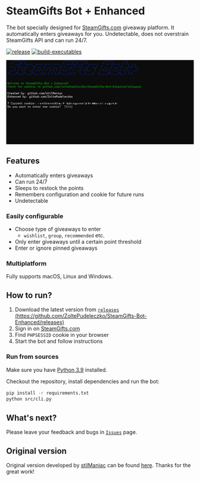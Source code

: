 # SteamGifts Bot + Enhanced

The bot specially designed for [SteamGifts.com](https://www.steamgifts.com/) giveaway platform. It automatically enters giveaways for you. Undetectable, does not overstrain SteamGifts API and can run 24/7.

[![release](https://img.shields.io/github/v/release/ZoltePudeleczko/SteamGifts-Bot-Enhanced)](https://github.com/ZoltePudeleczko/SteamGifts-Bot-Enhanced/releases)
[![build-executables](https://github.com/ZoltePudeleczko/SteamGifts-Bot-Enhanced/actions/workflows/build-executables.yml/badge.svg?branch=master)](https://github.com/ZoltePudeleczko/SteamGifts-Bot-Enhanced/actions/workflows/build-executables.yml)

![SteamGifts Bot](assets/animation.gif)

## Features

- Automatically enters giveaways
- Can run 24/7
- Sleeps to restock the points
- Remembers configuration and cookie for future runs
- Undetectable

### Easily configurable

- Choose type of giveaways to enter
  - `wishlist`, `group`, `recommended` etc.
- Only enter giveaways until a certain point threshold
- Enter or ignore pinned giveaways

### Multiplatform

Fully supports macOS, Linux and Windows.

## How to run?

1. Download the latest version from [`releases` (https://github.com/ZoltePudeleczko/SteamGifts-Bot-Enhanced/releases)](https://github.com/ZoltePudeleczko/SteamGifts-Bot-Enhanced/releases)
2. Sign in on [SteamGifts.com](https://www.steamgifts.com/)
3. Find `PHPSESSID` cookie in your browser
4. Start the bot and follow instructions

### Run from sources

Make sure you have [Python 3.9](https://www.python.org/downloads/) installed.

Checkout the repository, install dependencies and run the bot:

```bash
pip install -r requirements.txt
python src/cli.py
```

## What's next?

Please leave your feedback and bugs in [`Issues`](https://github.com/ZoltePudeleczko/SteamGifts-Bot-Enhanced/issues) page.

## Original version

Original version developed by [stilManiac](https://github.com/stilManiac) can be found [here](https://github.com/stilManiac/steamgifts-bot). Thanks for the great work!
